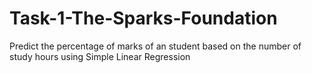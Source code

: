 # Task-1-The-Sparks-Foundation
Predict the percentage of marks of an student based on the number of study hours using Simple Linear Regression
